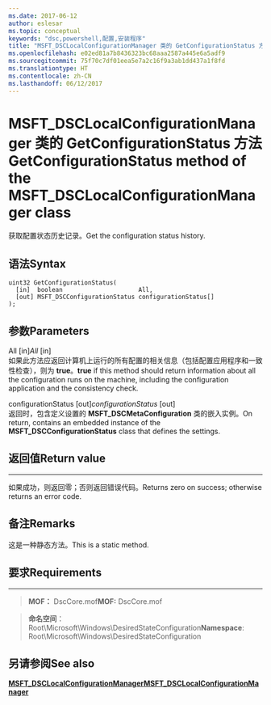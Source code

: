 ```yaml
---
ms.date: 2017-06-12
author: eslesar
ms.topic: conceptual
keywords: "dsc,powershell,配置,安装程序"
title: "MSFT_DSCLocalConfigurationManager 类的 GetConfigurationStatus 方法"
ms.openlocfilehash: e02ed81a7b8436323bc68aaa2587a445e6a5adf9
ms.sourcegitcommit: 75f70c7df01eea5e7a2c16f9a3ab1dd437a1f8fd
ms.translationtype: HT
ms.contentlocale: zh-CN
ms.lasthandoff: 06/12/2017
---
```

# <a name="getconfigurationstatus-method-of-the-msftdsclocalconfigurationmanager-class"></a><span data-ttu-id="08649-103">MSFT_DSCLocalConfigurationManager 类的 GetConfigurationStatus 方法</span><span class="sxs-lookup"><span data-stu-id="08649-103">GetConfigurationStatus method of the MSFT_DSCLocalConfigurationManager class</span></span>

<span data-ttu-id="08649-104">获取配置状态历史记录。</span><span class="sxs-lookup"><span data-stu-id="08649-104">Get the configuration status history.</span></span>

<a name="syntax"></a><span data-ttu-id="08649-105">语法</span><span class="sxs-lookup"><span data-stu-id="08649-105">Syntax</span></span>
------

```mof
uint32 GetConfigurationStatus(
  [in]  boolean                     All,
  [out] MSFT_DSCConfigurationStatus configurationStatus[]
);
```

<a name="parameters"></a><span data-ttu-id="08649-106">参数</span><span class="sxs-lookup"><span data-stu-id="08649-106">Parameters</span></span>
----------

<span data-ttu-id="08649-107">All \[in\]</span><span class="sxs-lookup"><span data-stu-id="08649-107">*All* \[in\]</span></span>  
<span data-ttu-id="08649-108">如果此方法应返回计算机上运行的所有配置的相关信息（包括配置应用程序和一致性检查），则为 **true**。</span><span class="sxs-lookup"><span data-stu-id="08649-108">**true** if this method should return information about all the configuration runs on the machine, including the configuration application and the consistency check.</span></span>

<span data-ttu-id="08649-109">configurationStatus \[out\]</span><span class="sxs-lookup"><span data-stu-id="08649-109">*configurationStatus* \[out\]</span></span>  
<span data-ttu-id="08649-110">返回时，包含定义设置的 **MSFT_DSCMetaConfiguration** 类的嵌入实例。</span><span class="sxs-lookup"><span data-stu-id="08649-110">On return, contains an embedded instance of the **MSFT_DSCConfigurationStatus** class that defines the settings.</span></span>

## <a name="return-value"></a><span data-ttu-id="08649-111">返回值</span><span class="sxs-lookup"><span data-stu-id="08649-111">Return value</span></span>
------------

<span data-ttu-id="08649-112">如果成功，则返回零；否则返回错误代码。</span><span class="sxs-lookup"><span data-stu-id="08649-112">Returns zero on success; otherwise returns an error code.</span></span>

## <a name="remarks"></a><span data-ttu-id="08649-113">备注</span><span class="sxs-lookup"><span data-stu-id="08649-113">Remarks</span></span>

<span data-ttu-id="08649-114">这是一种静态方法。</span><span class="sxs-lookup"><span data-stu-id="08649-114">This is a static method.</span></span>

## <a name="requirements"></a><span data-ttu-id="08649-115">要求</span><span class="sxs-lookup"><span data-stu-id="08649-115">Requirements</span></span>
------------
><span data-ttu-id="08649-116">**MOF：** DscCore.mof</span><span class="sxs-lookup"><span data-stu-id="08649-116">**MOF:** DscCore.mof</span></span>

><span data-ttu-id="08649-117">**命名空间**：Root\Microsoft\Windows\DesiredStateConfiguration</span><span class="sxs-lookup"><span data-stu-id="08649-117">**Namespace**: Root\Microsoft\Windows\DesiredStateConfiguration</span></span>


## <a name="see-also"></a><span data-ttu-id="08649-118">另请参阅</span><span class="sxs-lookup"><span data-stu-id="08649-118">See also</span></span>


[<span data-ttu-id="08649-119">**MSFT_DSCLocalConfigurationManager**</span><span class="sxs-lookup"><span data-stu-id="08649-119">**MSFT_DSCLocalConfigurationManager**</span></span>](msft-dsclocalconfigurationmanager.md)


 

 




